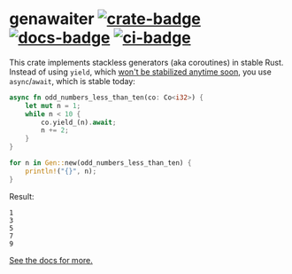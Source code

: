 # genawaiter [![crate-badge]][crate-link] [![docs-badge]][docs-link] [![ci-badge]][ci-link]

[crate-badge]: https://img.shields.io/crates/v/genawaiter.svg
[crate-link]: https://crates.io/crates/genawaiter
[docs-badge]: https://docs.rs/genawaiter/badge.svg
[docs-link]: https://docs.rs/genawaiter
[ci-badge]: https://github.com/whatisaphone/genawaiter/workflows/CI/badge.svg
[ci-link]: https://github.com/whatisaphone/genawaiter/actions

This crate implements stackless generators (aka coroutines) in stable Rust. Instead of using `yield`, which [won't be stabilized anytime soon][yield-unstable], you use `async`/`await`, which is stable today:

[yield-unstable]: https://doc.rust-lang.org/nightly/unstable-book/language-features/generators.html

```rust
async fn odd_numbers_less_than_ten(co: Co<i32>) {
    let mut n = 1;
    while n < 10 {
        co.yield_(n).await;
        n += 2;
    }
}

for n in Gen::new(odd_numbers_less_than_ten) {
    println!("{}", n);
}
```

Result:

```text
1
3
5
7
9
```

[See the docs for more.](https://docs.rs/genawaiter)
